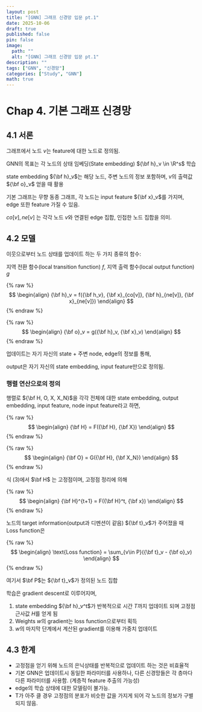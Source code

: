 ```yaml
---
layout: post
title: "[GNN] 그래프 신경망 입문 pt.1"
date: 2025-10-06
draft: true
published: false
pin: false
image:
  path: ""
  alt: "[GNN] 그래프 신경망 입문 pt.1"
description: ""
tags: ["GNN", "신경망"]
categories: ["Study", "GNN"]
math: true
---
```



# Chap 4. 기본 그래프 신경망


## 4.1 서론


그래프에서 노드 $v$는 feature에 대한 노드로 정의됨.


GNN의 목표는 각 노드의 상태 임베딩(State embedding) ${\bf h}_v \in \R^s$ 학습


state embedding ${\bf h}_v$는 해당 노드, 주변 노드의 정보 포함하며, $v$의 출력값 ${\bf o}_v$ 얻을 때 활용


기본 그래프는 무향 동종 그래프, 각 노드는 input feature ${\bf x}_v$를 가지며, edge 또한 feature 가질 수 있음.


$co[v], ne[v]$ 는 각각 노드 $v$와 연결된 edge 집합, 인접한 노드 집합을 의미.


## 4.2 모델


이웃으로부터 노드 상태를 업데이트 하는 두 가지 종류의 함수:


지역 전환 함수(local transition function) $f$, 지역 출력 함수(local output function) $g$


{% raw %}
$$
\begin{align}
{\bf h}_v = f({\bf h_v}, {\bf x}_{co[v]}, {\bf h}_{ne[v]}, {\bf x}_{ne[v]})
\end{align}
$$
{% endraw %}



{% raw %}
$$
\begin{align}
{\bf o}_v = g({\bf h}_v, {\bf x}_v)
\end{align}
$$
{% endraw %}



업데이트는 자기 자신의 state + 주변 node, edge의 정보를 통해, 


output은 자기 자신의 state embedding, input feature만으로 정의됨.


### 행렬 연산으로의 정의


행렬로 ${\bf H, O, X, X_N}$을 각각 전체에 대한 state embedding, output embedding, input feature, node input feature라고 하면,


{% raw %}
$$
\begin{align}
{\bf H} = F({\bf H}, {\bf X})
\end{align}
$$
{% endraw %}



{% raw %}
$$
\begin{align}
{\bf O} = G({\bf H}, {\bf X_N})
\end{align}
$$
{% endraw %}



식 (3)에서 $\bf H$ 는 고정점이며, 고정점 정리에 의해 


{% raw %}
$$
\begin{align}
{\bf H}^{t+1} = F({\bf H}^t, {\bf x})
\end{align}
$$
{% endraw %}



노드의 target information(output과 디멘션이 같음) ${\bf t}_v$가 주어졌을 때 Loss function은


{% raw %}
$$
\begin{align}
\text{Loss function} = \sum_{v\in P}({\bf t}_v - {\bf o}_v)
\end{align}
$$
{% endraw %}



여기서 $\bf P$는 ${\bf t}_v$가 정의된 노드 집합


학습은 gradient descent로 이루어지며,

1. state embedding ${\bf h}_v^t$가 반복적으로 시간 $T$까지 업데이트 되며 고정점 근사값 $H$를 얻게 됨
2. Weights $w$의 gradient는 loss function으로부터 획득
3. $w$의 마지막 단계에서 계산된 gradient를 이용해 가중치 업데이트

## 4.3 한계

- 고정점을 얻기 위해 노드의 은닉상태를 반복적으로 업데이트 하는 것은 비효율적
- 기본 GNN은 업데이트시 동일한 파라미터를 사용하나, 다른 신경망들은 각 층마다 다른 파라미터를 사용함. (계층적 feature 추출의 가능성)
- edge의 학습 상태에 대한 모델링이 불가능.
- T가 아주 클 경우 고정점의 분포가 비슷한 값을 가지게 되어 각 노드의 정보가 구별되지 않음.

<script>
  window.MathJax = {
    tex: {
      macros: {
        R: "\\mathbb{R}",
        N: "\\mathbb{N}",
        Z: "\\mathbb{Z}",
        Q: "\\mathbb{Q}",
        C: "\\mathbb{C}",
        proj: "\\operatorname{proj}",
        rank: "\\operatorname{rank}",
        im: "\\operatorname{im}",
        dom: "\\operatorname{dom}",
        codom: "\\operatorname{codom}",
        argmax: "\\operatorname*{arg\,max}",
        argmin: "\\operatorname*{arg\,min}",
        "\{": "\\lbrace",
        "\}": "\\rbrace",
        sub: "\\subset",
        sup: "\\supset",
        sube: "\\subseteq",
        supe: "\\supseteq"
      },
      tags: "ams",
      strict: false, 
      inlineMath: [["$", "$"], ["\\(", "\\)"]],
      displayMath: [["$$", "$$"], ["\\[", "\\]"]]
    },
    options: {
      skipHtmlTags: ["script", "noscript", "style", "textarea", "pre"]
    }
  };
</script>
<script async src="https://cdn.jsdelivr.net/npm/mathjax@3/es5/tex-mml-chtml.js"></script>
